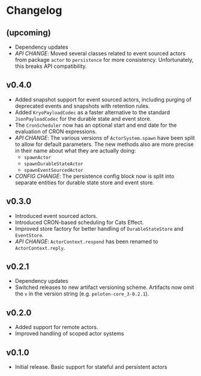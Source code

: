 # Changelog

## (upcoming)
- Dependency updates
- *API CHANGE*: Moved several classes related to event sourced actors from package `actor` to `persistence` for more consistency. Unfortunately, this breaks API compatibility.

## v0.4.0
- Added snapshot support for event sourced actors, including purging of deprecated events and snapshots with retention rules.
- Added `KryoPayloadCodec` as a faster alternative to the standard `JsonPayloadCodec` for the durable state and event store.
- The `CronScheduler` now has an optional start and end date for the evaluation of CRON expressions.
- *API CHANGE*: The various versions of `ActorSystem.spawn` have been split to allow for default parameters. The new methods
  also are more precise in their name about what they are actually doing:
  + `spawnActor`
  + `spawnDurableStateActor`
  + `spawnEventSourcedActor`
- *CONFIG CHANGE*: The persistence config block now is split into separate entities for durable state store and event store.

## v0.3.0
- Introduced event sourced actors.
- Introduced CRON-based scheduling for Cats Effect.
- Improved store factory for better handling of `DurableStateStore` and `EventStore`.
- *API CHANGE*: `ActorContext.respond` has been renamed to `ActorContext.reply`.

## v0.2.1
- Dependency updates 
- Switched releases to new artifact versioning scheme. Artifacts now omit the `v` in the version string (e.g. `peloton-core_3-0.2.1`).

## v0.2.0
- Added support for remote actors. 
- Improved handling of scoped actor systems

## v0.1.0
- Initial release. Basic support for stateful and persistent actors
